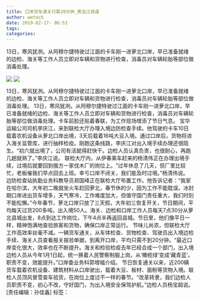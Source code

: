 ```yaml
---
title: 口岸货车通关只需20分钟_黑龙江频道
author: wetech
date: 2019-02-17- 06:53
tags: 
categories: 
---
```

13日，寒风犹冽。从阿穆尔捷特驶过江面的卡车刚一进萝北口岸，早已准备就绪的边检、海关等工作人员立即对车辆和货物进行检查，消毒员对车辆轮胎等部位做消毒处理。
<!-- more -->
                
<img align="center" border="0" src="http://p3.ifengimg.com/fck/2019_08/d4484e71ba19cdc_w651_h401.jpg" />
                
<img align="center" border="0" src="http://p2.ifengimg.com/a/2016/0810/204c433878d5cf9size1_w16_h16.png" />
                
            
13日，寒风犹冽。从阿穆尔捷特驶过江面的卡车刚一进萝北口岸，早已准备就绪的边检、海关等工作人员立即对车辆和货物进行检查，消毒员对车辆轮胎等部位做消毒处理。
13日，寒风犹冽。从阿穆尔捷特驶过江面的卡车刚一进萝北口岸，早已准备就绪的边检、海关等工作人员立即对车辆和货物进行检查，消毒员对车辆轮胎等部位做消毒处理。卡车前脸还贴着春联，为工作现场增添了节日气息。
宝华运输公司司机李庆江，来到联检大厅办理入境边防检查手续。他驾驶的卡车10日载着农机设备从萝北口岸出境，3天后载着16吨大豆入境。通过口岸后，货物将进入海关监管库，进行抽样检疫。刚跑这条线路，李庆江对出入境手续办理还很陌生。“初六就出境了，公司有活就得赶快干。边检人员认真负责，也很耐心，再跑几趟就熟了。”李庆江说。
联检大厅内，从伊春乘车赶来的杨清伟正在办理出境手续，过境后就要回到俄方一家伐木厂的岗位上。“过年休息了几天，但厂里比较忙，老板催我们早点回去上班。幸亏口岸不闭关，我们能及时过境。”杨清伟说。 
边防检查站执勤业务科教导员郑国峰正在联检大厅布置工作。他告诉记者：“我家在哈尔滨，大年初二晚就坐火车赶回萝北，春节休的少，因为工作不能耽误。冰封期口岸进出货车增多，天气寒冷，工作难度加大，但值守国门责任重大，我们时刻不能松懈。”今年春节，萝北口岸只放了三天假，大年初三恢复开关，节日期间，平均每天过货200多吨，出入境50人。海关、边检和口岸工作人员每天7点30分从萝北县城出发，8点到达工作岗位，下午4点半再返回县城。节日里，他们像平日一样，精神饱满地查验旅客和货物，确保口岸正常运行。
节味儿尚浓，但联检大厅工作高效率丝毫不减。一辆货车通关，从车体检查、货物检查、驾驶员出入境边检手续、海关人员查看报关报验单据，到离开口岸，平均只需不到20分钟。“最近口岸变化很大，效率也在不断提升。海关和检验检疫去年已经合成一个部门，出入境边检人员从今年1月1日起，统一换着人民警察制服上岗，从‘橄榄绿’变成‘藏青蓝’。职责不变，效能提升。”口岸委业务科郭增福介绍。
节日恢复通关以来，近200辆货车载着农机设备、建筑材料从口岸驶出，载着大豆、板材、面粉等货物入境。联检人员顶风冒雪查车验货，在岗位上度过不一样的春节。“改革转隶，我们边检人员职责不变，初心不改，守好国门，为出入境安全保驾护航。”边检人员杨宝超说。
[责任编辑：孙佳鑫]
标签：
 
             
